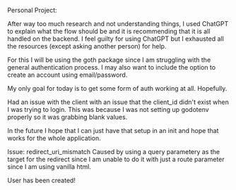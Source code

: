 Personal Project:

After way too much research and not understanding things, I used ChatGPT to explain what the flow should be and it is recommending that it is all handled on the backend.  I feel guilty for using ChatGPT but I exhausted all the resources (except asking another person) for help.

For this I will be using the goth package since I am struggling with the general authentication process. I may also want to include the option to create an account using email/password.

My only goal for today is to get some form of auth working at all. Hopefully.

Had an issue with the client with an issue that the client_id didn't exist when I was trying to login. This was because I was not setting up godotenv properly so it was grabbing blank values. 

In the future I hope that I can just have that setup in an init and hope that works for the whole application.

Issue:
redirect_uri_mismatch
Caused by using a query parametery as the target for the redirect since I am unable to do it with just a route parameter since I am using vanilla html. 

User has been created!